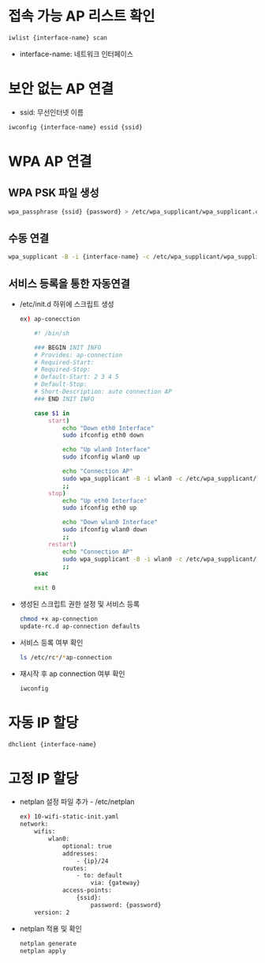 # 접속 가능 AP 리스트 확인
```sh
iwlist {interface-name} scan
```
- interface-name: 네트워크 인터페이스

# 보안 없는 AP 연결
- ssid: 무선인터넷 이름
```bash
iwconfig {interface-name} essid {ssid}
```

# WPA AP 연결

## WPA PSK 파일 생성
```bash
wpa_passphrase {ssid} {password} > /etc/wpa_supplicant/wpa_supplicant.conf 
```

## 수동 연결
```bash
wpa_supplicant -B -i {interface-name} -c /etc/wpa_supplicant/wpa_supplicant.conf
```

## 서비스 등록을 통한 자동연결
- /etc/init.d 하위에 스크립트 생성
    ```bash
    ex) ap-conecction

        #! /bin/sh

        ### BEGIN INIT INFO
        # Provides: ap-connection
        # Required-Start:
        # Required-Stop:
        # Default-Start: 2 3 4 5
        # Default-Stop:
        # Short-Description: auto connection AP
        ### END INIT INFO

        case $1 in
            start)
                echo "Down eth0 Interface"
                sudo ifconfig eth0 down

                echo "Up wlan0 Interface"
                sudo ifconfig wlan0 up

                echo "Connection AP"
                sudo wpa_supplicant -B -i wlan0 -c /etc/wpa_supplicant/wpa_supplicant.conf
                ;;
            stop)
                echo "Up eth0 Interface"
                sudo ifconfig eth0 up

                echo "Down wlan0 Interface"
                sudo ifconfig wlan0 down
                ;;
            restart)
                echo "Connection AP"
                sudo wpa_supplicant -B -i wlan0 -c /etc/wpa_supplicant/wpa_supplicant.conf
                ;;
        esac

        exit 0
    ```
- 생성된 스크립트 권한 설정 및 서비스 등록
    ```bash
    chmod +x ap-connection
    update-rc.d ap-connection defaults
    ```
- 서비스 등록 여부 확인
    ```bash
    ls /etc/rc*/*ap-connection
    ```
- 재시작 후 ap connection 여부 확인
    ```bash
    iwconfig
    ```

# 자동 IP 할당
```bash
dhclient {interface-name}
```

# 고정 IP 할당
- netplan 설정 파일 추가 - /etc/netplan
    ```bash
    ex) 10-wifi-static-init.yaml
    network:
        wifis:
            wlan0:
                optional: true
                addresses:
                    - {ip}/24
                routes:
                    - to: default
                        via: {gateway}
                access-points:
                    {ssid}:
                        password: {password}
        version: 2
    ```
- netplan 적용 및 확인
    ```bash
    netplan generate
    netplan apply
    ```
